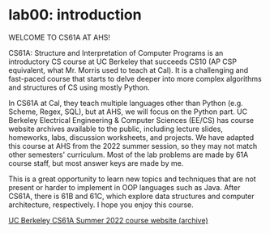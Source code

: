 # lab00: introduction

WELCOME TO CS61A AT AHS!

CS61A: Structure and Interpretation of Computer Programs is an introductory CS course at UC Berkeley that succeeds CS10 (AP CSP equivalent, what Mr. Morris used to teach at Cal). It is a challenging and fast-paced course that starts to delve deeper into more complex algorithms and structures of CS using mostly Python.  
  
In CS61A at Cal, they teach multiple languages other than Python (e.g. Scheme, Regex, SQL), but at AHS, we will focus on the Python part. UC Berkeley Electrical Engineering & Computer Sciences (EE/CS) has course website archives available to the public, including lecture slides, homeworks, labs, discussion worksheets, and projects. We have adapted this course at AHS from the 2022 summer session, so they may not match other semesters' curriculum. Most of the lab problems are made by 61A course staff, but most answer keys are made by me.  
  
This is a great opportunity to learn new topics and techniques that are not present or harder to implement in OOP languages such as Java. After CS61A, there is 61B and 61C, which explore data structures and computer architecture, respectively. I hope you enjoy this course.


[UC Berkeley CS61A Summer 2022 course website (archive)](https://inst.eecs.berkeley.edu/~cs61a/su22/)
